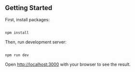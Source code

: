 ## Getting Started

First, install packages:

```bash

npm install


```

Then, run development server:

```bash

npm run dev

```

Open [http://localhost:3000](http://localhost:3000) with your browser to see the result.
